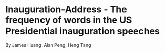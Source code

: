# Inauguration-Address - The frequency of words in the US Presidential inauguration speeches
By James Huang, Alan Peng, Heng Tang
